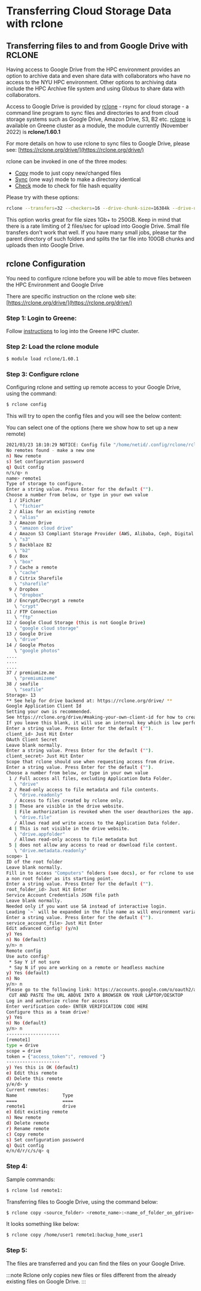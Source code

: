 # Transferring Cloud Storage Data with rclone

## Transferring files to and from Google Drive with RCLONE
Having access to Google Drive from the HPC environment provides an option to archive data and even share data with collaborators who have no access to the NYU HPC environment. Other options to archiving data include the HPC Archive file system and using Globus to share data with collaborators.

Access to Google Drive is provided by [rclone](https://rclone.org/drive/) - rsync for cloud storage - a command line program to sync files and directories to and from cloud storage systems such as Google Drive, Amazon Drive, S3, B2 etc. [rclone](https://rclone.org/drive/) is available on Greene cluster as a module, the module currently (November 2022) is **rclone/1.60.1** 

For more details on how to use rclone to sync files to Google Drive, please see: [https://rclone.org/drive/](https://rclone.org/drive/)

rclone can be invoked in one of the three modes:
-   [Copy](https://rclone.org/commands/rclone_copy/) mode to just copy new/changed files
-   [Sync](https://rclone.org/commands/rclone_sync/) (one way) mode to make a directory identical
-   [Check](https://rclone.org/commands/rclone_check/) mode to check for file hash equality

Please try with these options: 
```sh
rclone --transfers=32 --checkers=16 --drive-chunk-size=16384k --drive-upload-cutoff=16384k copy source:sourcepath dest:destpath
```

This option works great for file sizes 1Gb+ to 250GB. Keep in mind that there is a rate limiting of 2 files/sec for upload into Google Drive.  Small file transfers don’t work that well. If you have many small jobs, please tar the parent directory of such folders and splits the tar file into 100GB chunks and uploads then into Google Drive.

## rclone Configuration
You need to configure rclone before you will be able to move files between the HPC Environment and Google Drive

There are specific instruction on the rclone web site: [https://rclone.org/drive/](https://rclone.org/drive/)

### Step 1: Login to Greene:

Follow [instructions](../02_connecting_to_hpc/01_connecting_to_hpc.md) to log into the Greene HPC cluster.

### Step 2: Load the rclone module
```sh
$ module load rclone/1.60.1
```

### Step 3: Configure rclone

Configuring rclone and setting up remote access to your Google Drive, using the command:
```sh
$ rclone config
```

This will try to open the config files and you will see the below content:

You can select one of the options (here we show how to set up a new remote)
```sh
2021/03/23 18:10:29 NOTICE: Config file "/home/netid/.config/rclone/rclone.conf" not found - using defaults
No remotes found - make a new one
n) New remote
s) Set configuration password
q) Quit config
n/s/q> n
name> remote1
Type of storage to configure.
Enter a string value. Press Enter for the default ("").
Choose a number from below, or type in your own value
 1 / 1Fichier
   \ "fichier"
 2 / Alias for an existing remote
   \ "alias"
 3 / Amazon Drive
   \ "amazon cloud drive"
 4 / Amazon S3 Compliant Storage Provider (AWS, Alibaba, Ceph, Digital Ocean, Dreamhost, IBM COS, Minio, Tencent COS, etc)
   \ "s3"
 5 / Backblaze B2
   \ "b2"
 6 / Box
   \ "box"
 7 / Cache a remote
   \ "cache"
 8 / Citrix Sharefile 
   \ "sharefile"
 9 / Dropbox
   \ "dropbox"
10 / Encrypt/Decrypt a remote 
   \ "crypt"
11 / FTP Connection
   \ "ftp" 
12 / Google Cloud Storage (this is not Google Drive)
   \ "google cloud storage"
13 / Google Drive
   \ "drive" 
14 / Google Photos
   \ "google photos"
....
....
....
37 / premiumize.me
   \ "premiumizeme"
38 / seafile
   \ "seafile"
Storage> 13
** See help for drive backend at: https://rclone.org/drive/ **
Google Application Client Id
Setting your own is recommended.
See https://rclone.org/drive/#making-your-own-client-id for how to create your own.
If you leave this blank, it will use an internal key which is low performance.
Enter a string value. Press Enter for the default ("").
client_id> Just Hit Enter
OAuth Client Secret
Leave blank normally.
Enter a string value. Press Enter for the default ("").
client_secret> Just Hit Enter
Scope that rclone should use when requesting access from drive.
Enter a string value. Press Enter for the default ("").
Choose a number from below, or type in your own value
 1 / Full access all files, excluding Application Data Folder.
   \ "drive"
 2 / Read-only access to file metadata and file contents.
   \ "drive.readonly"
   / Access to files created by rclone only.
 3 | These are visible in the drive website.
   | File authorization is revoked when the user deauthorizes the app.
   \ "drive.file"
   / Allows read and write access to the Application Data folder.
 4 | This is not visible in the drive website.
   \ "drive.appfolder"
   / Allows read-only access to file metadata but
 5 | does not allow any access to read or download file content.
   \ "drive.metadata.readonly"
scope> 1
ID of the root folder
Leave blank normally.
Fill in to access "Computers" folders (see docs), or for rclone to use
a non root folder as its starting point.
Enter a string value. Press Enter for the default ("").
root_folder_id> Just Hit Enter
Service Account Credentials JSON file path
Leave blank normally.
Needed only if you want use SA instead of interactive login.
Leading `~` will be expanded in the file name as will environment variables such as `${RCLONE_CONFIG_DIR}`.
Enter a string value. Press Enter for the default ("").
service_account_file> Just Hit Enter
Edit advanced config? (y/n)
y) Yes
n) No (default)
y/n> n
Remote config
Use auto config?
 * Say Y if not sure
 * Say N if you are working on a remote or headless machine
y) Yes (default)
n) No
y/n> n
Please go to the following link: https://accounts.google.com/o/oauth2/auth?access_type=offline&client_id=
 CUT AND PASTE The URL ABOVE INTO A BROWSER ON YOUR LAPTOP/DESKTOP 
Log in and authorize rclone for access
Enter verification code> ENTER VERIFICATION CODE HERE
Configure this as a team drive?
y) Yes
n) No (default)
y/n> n
--------------------
[remote1]
type = drive
scope = drive
token = {"access_token":", removed "}
--------------------
y) Yes this is OK (default)
e) Edit this remote
d) Delete this remote
y/e/d> y
Current remotes:
Name                 Type
====                 ====
remote1              drive
e) Edit existing remote
n) New remote
d) Delete remote
r) Rename remote
c) Copy remote
s) Set configuration password
q) Quit config
e/n/d/r/c/s/q> q
```
### Step 4:

Sample commands:
```sh
$ rclone lsd remote1:
```

Transferring files to Google Drive, using the command below:
```sh
$ rclone copy <source_folder> <remote_name>:<name_of_folder_on_gdrive>
```

It looks something like below:
```sh
$ rclone copy /home/user1 remote1:backup_home_user1
```

### Step 5:

The files are transferred and you can find the files on your Google Drive.

:::note
Rclone only copies new files or files different from the already existing files on Google Drive.
:::